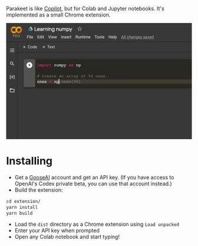 Parakeet is like [Copilot](https://copilot.github.com/), but for Colab and Jupyter notebooks. It's implemented as a small Chrome extension.

![Example of usage](./example.png)

# Installing

- Get a [GooseAI](https://goose.ai/) account and get an API key. (If you have access to OpenAI's Codex private beta, you can use that account instead.)
- Build the extension:

```
cd extension/
yarn install
yarn build
```

- Load the `dist` directory as a Chrome extension using `Load unpacked`
- Enter your API key when prompted
- Open any Colab notebook and start typing!
